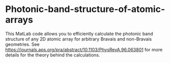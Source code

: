# Photonic-band-structure-of-atomic-arrays

This MatLab code allows you to efficiently calculate the photonic band structure of any 2D atomic array for arbitrary
Bravais and non-Bravais geometries. See https://journals.aps.org/pra/abstract/10.1103/PhysRevA.96.063801 for more
details for the theory behind the calculations. 
